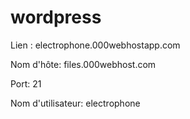 # wordpress

Lien : electrophone.000webhostapp.com

Nom d'hôte: files.000webhost.com

Port: 21

Nom d'utilisateur: electrophone
